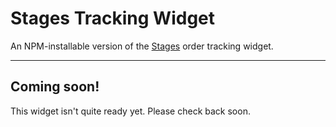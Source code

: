 # Stages Tracking Widget

An NPM-installable version of the [Stages](https://getstages.com) order tracking widget.

---

## Coming soon!

This widget isn't quite ready yet. Please check back soon.